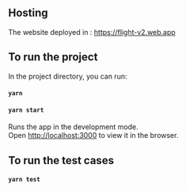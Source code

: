 ## Hosting

The website deployed in : https://flight-v2.web.app

## To run the project

In the project directory, you can run: 

#### `yarn`
#### `yarn start`


Runs the app in the development mode.\
Open [http://localhost:3000](http://localhost:3000) to view it in the browser.

## To run the test cases

#### `yarn test`


